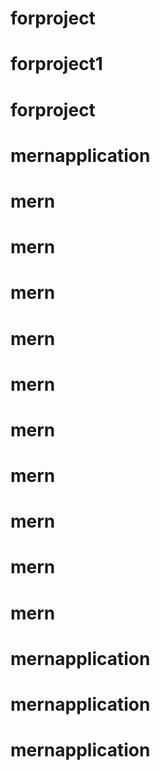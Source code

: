 # forproject
# forproject1
# forproject
# mernapplication
# mern
# mern
# mern
# mern
# mern
# mern
# mern
# mern
# mern
# mern
# mernapplication
# mernapplication
# mernapplication
